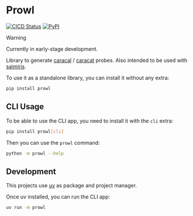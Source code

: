 # Prowl

[![CICD Status](https://img.shields.io/github/actions/workflow/status/nxthdr/prowl/cicd.yml?logo=github&label=cicd)](https://github.com/nxthdr/prowl/actions/workflows/cicd.yml)
[![PyPI](https://img.shields.io/pypi/v/prowl?color=blue&logo=pypi&logoColor=white)](https://pypi.org/project/prowl/)

> [!WARNING]
> Currently in early-stage development.

Library to generate [caracal](https://github.com/dioptra-io/caracal) / [caracat](https://github.com/maxmouchet/caracat) probes. Also intended to be used with [saimiris](https://github.com/nxthdr/saimiris).

To use it as a standalone library, you can install it without any extra:

```bash
pip install prowl
```

## CLI Usage

To be able to use the CLI app, you need to install it with the `cli` extra:

```bash
pip install prowl[cli]
```

Then you can use the `prowl` command:

```bash
python -m prowl --help
```

## Development

This projects use [uv](https://github.com/astral-sh/uv) as package and project manager.

Once uv installed, you can run the CLI app:

```bash
uv run -m prowl
```
